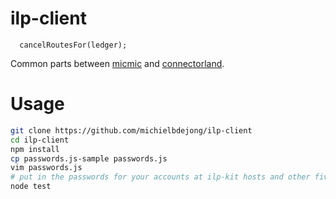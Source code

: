 # ilp-client
      cancelRoutesFor(ledger);
Common parts between [micmic](https://github.com/michielbdejong/micmic) and [connectorland](https://github.com/interledger/connector.land).

# Usage

```sh
git clone https://github.com/michielbdejong/ilp-client
cd ilp-client
npm install
cp passwords.js-sample passwords.js
vim passwords.js
# put in the passwords for your accounts at ilp-kit hosts and other five-bells ledgers.
node test
```

